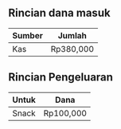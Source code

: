## Rincian dana masuk
| Sumber | Jumlah        |
|--------|---------------|
| Kas    | Rp380,000     |
 
## Rincian Pengeluaran
| Untuk | Dana      |
|-------|-----------|
| Snack | Rp100,000 |